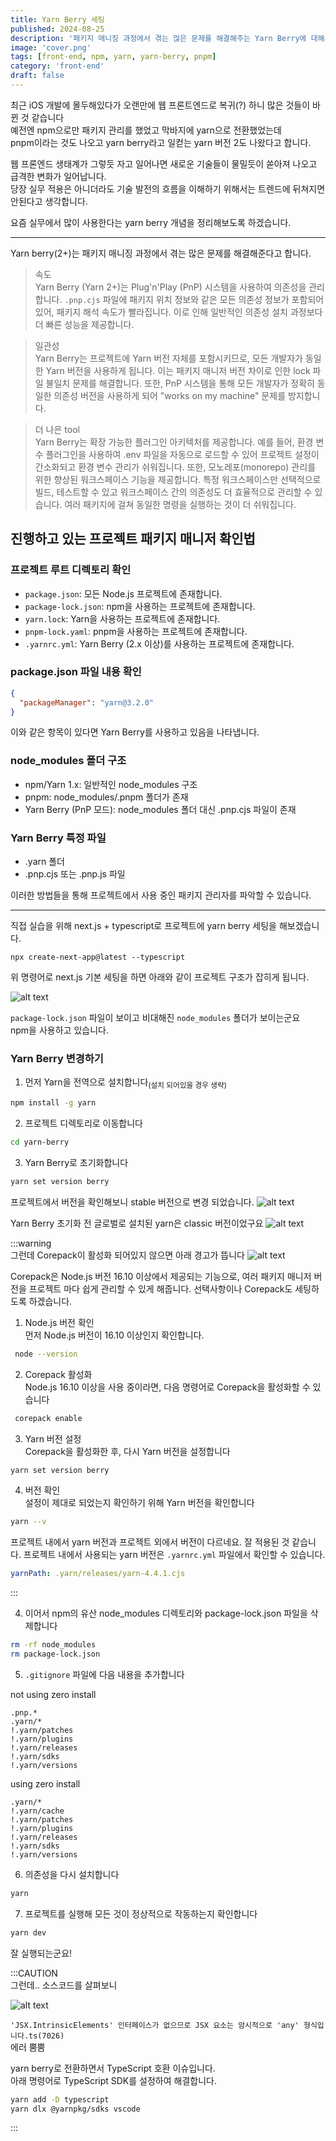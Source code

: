 ```yaml
---
title: Yarn Berry 세팅
published: 2024-08-25
description: '패키지 매니징 과정에서 겪는 많은 문제를 해결해주는 Yarn Berry에 대해서 알아보자'
image: 'cover.png'
tags: [front-end, npm, yarn, yarn-berry, pnpm]
category: 'front-end'
draft: false 
---
```


최근 iOS 개발에 몰두해있다가 오랜만에 웹 프론트엔드로 복귀(?) 하니 많은 것들이 바뀐 것 같습니다  
예전엔 npm으로만 패키지 관리를 했었고 막바지에 yarn으로 전환했었는데  
pnpm이라는 것도 나오고 yarn berry라고 일컫는 yarn 버전 2도 나왔다고 합니다.  

웹 프론엔드 생태계가 그렇듯 자고 일어나면 새로운 기술들이 물밀듯이 쏟아져 나오고 급격한 변화가 일어납니다.  
당장 실무 적용은 아니더라도 기술 발전의 흐름을 이해하기 위해서는 트렌드에 뒤쳐지면 안된다고 생각합니다.

요즘 실무에서 많이 사용한다는 yarn berry 개념을 정리해보도록 하겠습니다.  

---

Yarn berry(2+)는 패키지 매니징 과정에서 겪는 많은 문제를 해결해준다고 합니다.  

> 속도  
> Yarn Berry (Yarn 2+)는 Plug'n'Play (PnP) 시스템을 사용하여 의존성을 관리합니다. `.pnp.cjs` 파일에 패키지 위치 정보와 같은 모든 의존성 정보가 포함되어 있어, 패키지 해석 속도가 빨라집니다. 이로 인해 일반적인 의존성 설치 과정보다 더 빠른 성능을 제공합니다.

> 일관성  
> Yarn Berry는 프로젝트에 Yarn 버전 자체를 포함시키므로, 모든 개발자가 동일한 Yarn 버전을 사용하게 됩니다. 이는 패키지 매니저 버전 차이로 인한 lock 파일 불일치 문제를 해결합니다. 또한, PnP 시스템을 통해 모든 개발자가 정확히 동일한 의존성 버전을 사용하게 되어 "works on my machine" 문제를 방지합니다.

> 더 나은 tool  
> Yarn Berry는 확장 가능한 플러그인 아키텍처를 제공합니다. 예를 들어, 환경 변수 플러그인을 사용하여 .env 파일을 자동으로 로드할 수 있어 프로젝트 설정이 간소화되고 환경 변수 관리가 쉬워집니다. 또한, 모노레포(monorepo) 관리를 위한 향상된 워크스페이스 기능을 제공합니다. 특정 워크스페이스만 선택적으로 빌드, 테스트할 수 있고 워크스페이스 간의 의존성도 더 효율적으로 관리할 수 있습니다. 여러 패키지에 걸쳐 동일한 명령을 실행하는 것이 더 쉬워집니다.

## 진행하고 있는 프로젝트 패키지 매니저 확인법
### 프로젝트 루트 디렉토리 확인
- `package.json`:  모든 Node.js 프로젝트에 존재합니다.
- `package-lock.json`:  npm을 사용하는 프로젝트에 존재합니다.
- `yarn.lock`: Yarn을 사용하는 프로젝트에 존재합니다.
- `pnpm-lock.yaml`: pnpm을 사용하는 프로젝트에 존재합니다.
- `.yarnrc.yml`: Yarn Berry (2.x 이상)를 사용하는 프로젝트에 존재합니다.

### package.json 파일 내용 확인
```json
{
  "packageManager": "yarn@3.2.0"
}
```
이와 같은 항목이 있다면 Yarn Berry를 사용하고 있음을 나타냅니다.


### node_modules 폴더 구조
- npm/Yarn 1.x: 일반적인 node_modules 구조
- pnpm: node_modules/.pnpm 폴더가 존재
- Yarn Berry (PnP 모드): node_modules 폴더 대신 .pnp.cjs 파일이 존재

### Yarn Berry 특정 파일
- .yarn 폴더
- .pnp.cjs 또는 .pnp.js 파일  

이러한 방법들을 통해 프로젝트에서 사용 중인 패키지 관리자를 파악할 수 있습니다.

---

직접 실습을 위해 next.js + typescript로 프로젝트에 yarn berry 세팅을 해보겠습니다.
```shell
npx create-next-app@latest --typescript
```
위 명령어로 next.js 기본 세팅을 하면 아래와 같이 프로젝트 구조가 잡히게 됩니다.

![alt text](folder_structure.png)

`package-lock.json` 파일이 보이고 비대해진 `node_modules` 폴더가 보이는군요  
npm을 사용하고 있습니다.

### Yarn Berry 변경하기

1. 먼저 Yarn을 전역으로 설치합니다<sub>(설치 되어있을 경우 생략)</sub>

```bash
npm install -g yarn
```

2. 프로젝트 디렉토리로 이동합니다

```bash
cd yarn-berry
```

3. Yarn Berry로 초기화합니다

```bash
yarn set version berry
```

프로젝트에서 버전을 확인해보니 stable 버전으로 변경 되었습니다.
![alt text](image-1.png)

Yarn Berry 초기화 전 글로벌로 설치된 yarn은 classic 버전이었구요
![alt text](image.png)

:::warning  
그런데 Corepack이 활성화 되어있지 않으면 아래 경고가 뜹니다
![alt text](image-2.png)

Corepack은 Node.js 버전 16.10 이상에서 제공되는 기능으로, 여러 패키지 매니저 버전을 프로젝트 마다 쉽게 관리할 수 있게 해줍니다. 선택사항이나 Corepack도 세팅하도록 하겠습니다.

1. Node.js 버전 확인  
  먼저 Node.js 버전이 16.10 이상인지 확인합니다.
```bash
 node --version
 ```
2. Corepack 활성화  
  Node.js 16.10 이상을 사용 중이라면, 다음 명령어로 Corepack을 활성화할 수 있습니다
```bash
 corepack enable
 ```

3. Yarn 버전 설정  
  Corepack을 활성화한 후, 다시 Yarn 버전을 설정합니다
```bash
yarn set version berry
```
>
4. 버전 확인  
  설정이 제대로 되었는지 확인하기 위해 Yarn 버전을 확인합니다  
```bash
yarn --v
```
프로젝트 내에서 yarn 버전과 프로젝트 외에서 버전이 다르네요. 잘 적용된 것 같습니다.
프로젝트 내에서 사용되는 yarn 버전은 `.yarnrc.yml` 파일에서 확인할 수 있습니다.
```yml
yarnPath: .yarn/releases/yarn-4.4.1.cjs
```
:::
   
4. 이어서 npm의 유산 node_modules 디렉토리와 package-lock.json 파일을 삭제합니다
```bash
rm -rf node_modules
rm package-lock.json
```

5. `.gitignore` 파일에 다음 내용을 추가합니다  

not using zero install
```
.pnp.*
.yarn/*
!.yarn/patches
!.yarn/plugins
!.yarn/releases
!.yarn/sdks
!.yarn/versions
```

using zero install
```
.yarn/*
!.yarn/cache
!.yarn/patches
!.yarn/plugins
!.yarn/releases
!.yarn/sdks
!.yarn/versions
```

6. 의존성을 다시 설치합니다

```bash
yarn
```

7. 프로젝트를 실행해 모든 것이 정상적으로 작동하는지 확인합니다

```bash
yarn dev
```

잘 실행되는군요!

:::CAUTION  
그런데.. 소스코드를 살펴보니

![alt text](image-3.png)

`'JSX.IntrinsicElements' 인터페이스가 없으므로 JSX 요소는 암시적으로 'any' 형식입니다.ts(7026)`  
에러 뿜뿜

yarn berry로 전환하면서 TypeScript 호환 이슈입니다.  
아래 명령어로 TypeScript SDK를 설정하여 해결합니다.
```bash
yarn add -D typescript
yarn dlx @yarnpkg/sdks vscode
```
:::

